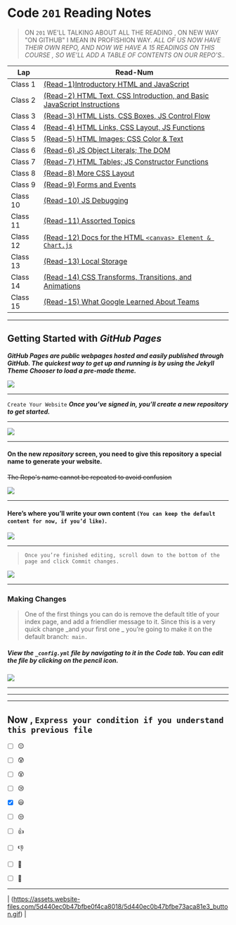 # Code `201` Reading Notes


> ON `201` WE'LL TALKING ABOUT ALL THE READING , ON NEW WAY "ON GITHUB" I MEAN IN PROFISHION WAY.
 > *ALL OF US NOW HAVE THEIR OWN REPO, AND NOW WE HAVE A 15 READINGS ON THIS COURSE , SO WE'LL ADD A TABLE OF CONTENTS ON OUR REPO'S..*


|     Lap                  | Read-Num                                                                                                 |  
|  ---------------         | -------------------------------------------------------------------------------------------------------  | 
|    Class 1               | [(Read-1)Introductory HTML and JavaScript](https://dana-kiswani.github.io/201-reading-note/class-01)     | 
|    Class 2               | [(Read-2) HTML Text, CSS Introduction, and Basic JavaScript Instructions]()                              | 
|    Class 3               | [(Read-3) HTML Lists, CSS Boxes, JS Control Flow]()                                                      | 
|    Class 4               | [(Read-4) HTML Links, CSS Layout, JS Functions]()                                                        | 
|    Class 5               | [(Read-5) HTML Images; CSS Color & Text]()                                                               | 
|    Class 6               | [(Read-6) JS Object Literals; The DOM]()                                                                 | 
|    Class 7               | [(Read-7) HTML Tables; JS Constructor Functions]()                                                       | 
|    Class 8               | [(Read-8) More CSS Layout]()                                                                             | 
|    Class 9               | [(Read-9) Forms and Events]()                                                                            |
|    Class 10              | [(Read-10) JS Debugging]()                                                                               | 
|    Class 11              | [(Read-11) Assorted Topics]()                                                                            | 
|    Class 12              | [(Read-12) Docs for the HTML `<canvas> Element & Chart.js`]()                                            | 
|    Class 13              | [(Read-13) Local Storage ]()                                                                             | 
|    Class 14              | [(Read-14) CSS Transforms, Transitions, and Animations]()                                                | 
|    Class 15              | [(Read-15) What Google Learned About Teams]()                                                            | 

<hr>





## Getting Started with _GitHub Pages_


***GitHub Pages are public webpages hosted and easily published through GitHub. The quickest way to get up and running is by using the Jekyll Theme Chooser to load a pre-made theme.***

![]( https://speckyboy.com/wp-content/uploads/2013/03/github-pages-featured-image-screen.png)

<hr>

```Create Your Website```
***Once you’ve signed in, you’ll create a new repository to get started.***
<hr>

![](https://guides.github.com/features/pages/create-new-repo-button.png)

<hr>

#### On the new _repository_ screen, you need to give this repository a special name to generate your website. 
~~The Repo's name cannot be repeated to avoid confusion~~

![](https://guides.github.com/features/pages/create-new-repo-screen.png)

<hr>

#### Here’s where you’ll write your own content `(You can keep the default content for now, if you’d like)`.
![](https://guides.github.com/features/pages/code-editor.png)
<hr>

> `Once you’re finished editing, scroll down to the bottom of the page and click Commit changes.`


![](https://guides.github.com/features/pages/commit-edits.png)

<hr>

### Making Changes
> One of the first things you can do is remove the default title of your index page, and add a friendlier message to it. Since this is a very quick change _and your first one _ you’re going to make it on the default branch:` main.`

##### View the `_config.yml` file by navigating to it in the **Code** tab. You can edit the file by clicking on the pencil icon.

![](https://guides.github.com/features/pages/edit-file.png)

<hr>
<hr>
<hr>

 

##  Now , `Express your condition if you understand this previous file `

 - [ ]  :pensive:  <br>
 - [ ]  :cold_sweat: <br>
 - [ ]  :dizzy_face:<br>
 - [ ]  :cry: <br>
 - [x]  :smiley: <br>
 - [ ]  :unamused: <br>
 - [ ]  :thumbsup:  <br>
 - [ ]  :-1: <br>
 - [ ]  :muscle: <br>
 - [ ]  :100: <br>


<hr>


| [](https://dana-kiswani.github.io/201-reading-note/class-01)(https://assets.website-files.com/5d440ec0b47bfbe0f4ca8018/5d440ec0b47bfbe73aca81e3_button.gif)  | 


